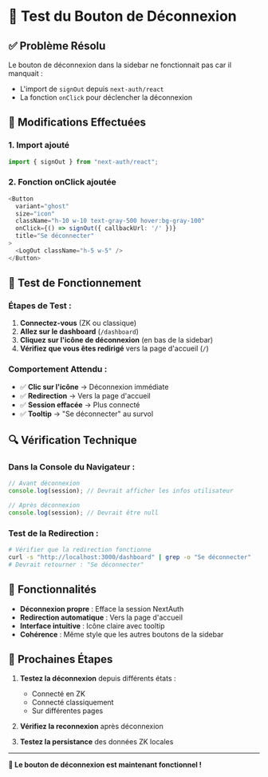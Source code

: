 # 🚪 Test du Bouton de Déconnexion

## ✅ **Problème Résolu**

Le bouton de déconnexion dans la sidebar ne fonctionnait pas car il manquait :

- L'import de `signOut` depuis `next-auth/react`
- La fonction `onClick` pour déclencher la déconnexion

## 🔧 **Modifications Effectuées**

### **1. Import ajouté**

```typescript
import { signOut } from "next-auth/react";
```

### **2. Fonction onClick ajoutée**

```typescript
<Button
  variant="ghost"
  size="icon"
  className="h-10 w-10 text-gray-500 hover:bg-gray-100"
  onClick={() => signOut({ callbackUrl: '/' })}
  title="Se déconnecter"
>
  <LogOut className="h-5 w-5" />
</Button>
```

## 🧪 **Test de Fonctionnement**

### **Étapes de Test :**

1. **Connectez-vous** (ZK ou classique)
2. **Allez sur le dashboard** (`/dashboard`)
3. **Cliquez sur l'icône de déconnexion** (en bas de la sidebar)
4. **Vérifiez que vous êtes redirigé** vers la page d'accueil (`/`)

### **Comportement Attendu :**

- ✅ **Clic sur l'icône** → Déconnexion immédiate
- ✅ **Redirection** → Vers la page d'accueil
- ✅ **Session effacée** → Plus connecté
- ✅ **Tooltip** → "Se déconnecter" au survol

## 🔍 **Vérification Technique**

### **Dans la Console du Navigateur :**

```javascript
// Avant déconnexion
console.log(session); // Devrait afficher les infos utilisateur

// Après déconnexion
console.log(session); // Devrait être null
```

### **Test de la Redirection :**

```bash
# Vérifier que la redirection fonctionne
curl -s "http://localhost:3000/dashboard" | grep -o "Se déconnecter"
# Devrait retourner : "Se déconnecter"
```

## 🎯 **Fonctionnalités**

- **Déconnexion propre** : Efface la session NextAuth
- **Redirection automatique** : Vers la page d'accueil
- **Interface intuitive** : Icône claire avec tooltip
- **Cohérence** : Même style que les autres boutons de la sidebar

## 🚀 **Prochaines Étapes**

1. **Testez la déconnexion** depuis différents états :
   - Connecté en ZK
   - Connecté classiquement
   - Sur différentes pages

2. **Vérifiez la reconnexion** après déconnexion

3. **Testez la persistance** des données ZK locales

---

**🎉 Le bouton de déconnexion est maintenant fonctionnel !**
